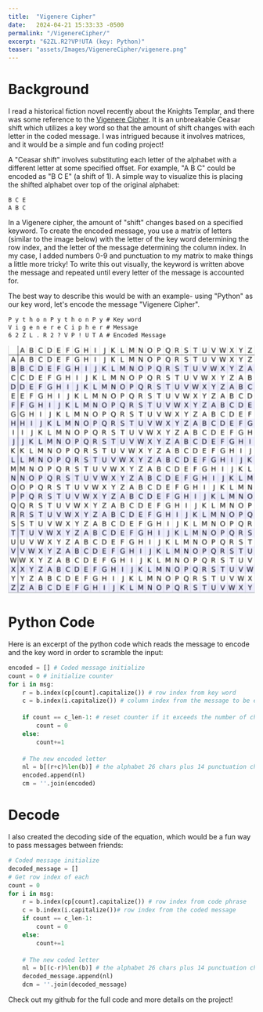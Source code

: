 ```yaml
---
title:  "Vigenere Cipher"
date:   2024-04-21 15:33:33 -0500
permalink: "/VigenereCipher/"
excerpt: "62ZL.R2?VP!UTA (key: Python)"
teaser: "assets/Images/VigenereCipher/vigenere.png"
---
```


# Background
I read a historical fiction novel recently about the Knights Templar, and there was some reference to the [Vigenere Cipher](https://en.wikipedia.org/wiki/Vigen%C3%A8re_cipher). It is an unbreakable Ceasar shift which utilizes a key word so that the amount of shift changes with each letter in the coded message. I was intrigued because it involves matrices, and it would be a simple and fun coding project!

A "Ceasar shift" involves substituting each letter of the alphabet with a different letter at some specified offset. For example, "A B C" could be encoded as "B C E" (a shift of 1). A simple way to visualize this is placing the shifted alphabet over top of the original alphabet: 
```
B C E
A B C 
```
In a Vigenere cipher, the amount of "shift" changes based on a specified keyword. To create the encoded message, you use a matrix of letters (similar to the image below) with the letter of the key word determining the row index, and the letter of the message determining the column index. In my case, I added numbers 0-9 and punctuation to my matrix to make things a little more tricky! To write this out visually, the keyword is written above the message and repeated until every letter of the message is accounted for. 

The best way to describe this would be with an example- using "Python" as our key word, let's encode the message "Vigenere Cipher".
```
P y t h o n P y t h o n P y # Key word
V i g e n e r e C i p h e r # Message 
6 2 Z L . R 2 ? V P ! U T A # Encoded Message
```
 
![codematrix](/assets/Images/VigenereCipher/codematrix.png)

# Python Code
Here is an excerpt of the python code which reads the message to encode and the key word in order to scramble the input:
```python
encoded = [] # Coded message initialize
count = 0 # initialize counter
for i in msg:
    r = b.index(cp[count].capitalize()) # row index from key word
    c = b.index(i.capitalize()) # column index from the message to be encoded

    if count == c_len-1: # reset counter if it exceeds the number of chars in the key word
        count = 0
    else:
        count+=1

    # The new encoded letter
    nl = b[(r+c)%len(b)] # the alphabet 26 chars plus 14 punctuation chars. Modulo to get remainder
    encoded.append(nl)
    cm = ''.join(encoded)
```

# Decode 
I also created the decoding side of the equation, which would be a fun way to pass messages between friends:
```python
# Coded message initialize
decoded_message = []
# Get row index of each
count = 0
for i in msg:
    r = b.index(cp[count].capitalize()) # row index from code phrase
    c = b.index(i.capitalize())# row index from the coded message
    if count == c_len-1:
        count = 0
    else:
        count+=1

    # The new coded letter
    nl = b[(c-r)%len(b)] # the alphabet 26 chars plus 14 punctuation chars. Modulo to get remainder
    decoded_message.append(nl)
    dcm = ''.join(decoded_message)
```

Check out my github for the full code and more details on the project!
